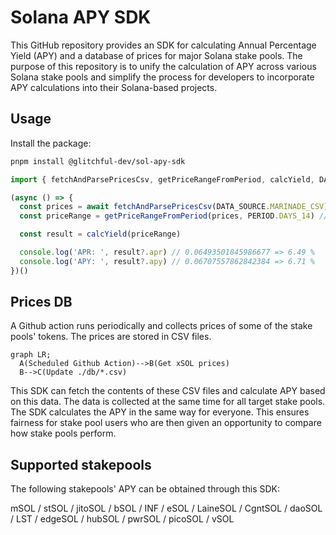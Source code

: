 #  Solana APY SDK

This GitHub repository provides an SDK for calculating Annual Percentage Yield (APY) and a database of prices for major Solana stake pools. The purpose of this repository is to unify the calculation of APY across various Solana stake pools and simplify the process for developers to incorporate APY calculations into their Solana-based projects.

## Usage

Install the package:
```bash
pnpm install @glitchful-dev/sol-apy-sdk
```

```typescript
import { fetchAndParsePricesCsv, getPriceRangeFromPeriod, calcYield, DATA_SOURCE, PERIOD } from '@glitchful-dev/sol-apy-sdk'

(async () => {
  const prices = await fetchAndParsePricesCsv(DATA_SOURCE.MARINADE_CSV)
  const priceRange = getPriceRangeFromPeriod(prices, PERIOD.DAYS_14) // may be null if the price range cannot be calculated

  const result = calcYield(priceRange)

  console.log('APR: ', result?.apr) // 0.06493501845986677 => 6.49 %
  console.log('APY: ', result?.apy) // 0.06707557862842384 => 6.71 %
})()
```

## Prices DB
A Github action runs periodically and collects prices of some of the stake pools' tokens. The prices are stored in CSV files.

```mermaid
graph LR;
  A(Scheduled Github Action)-->B(Get xSOL prices)
  B-->C(Update ./db/*.csv)
```

This SDK can fetch the contents of these CSV files and calculate APY based on this data.
The data is collected at the same time for all target stake pools.
The SDK calculates the APY in the same way for everyone.
This ensures fairness for stake pool users who are then given an opportunity to compare how stake pools perform.

## Supported stakepools 
The following stakepools' APY can be obtained through this SDK: 

mSOL / stSOL / jitoSOL / bSOL / INF / eSOL / LaineSOL / CgntSOL / daoSOL / LST / edgeSOL / hubSOL / pwrSOL / picoSOL / vSOL
